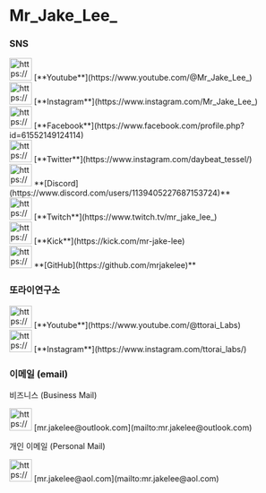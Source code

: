 # Mr_Jake_Lee_

### SNS

<aside>
<img src="https://play-lh.googleusercontent.com/lMoItBgdPPVDJsNOVtP26EKHePkwBg-PkuY9NOrc-fumRtTFP4XhpUNk_22syN4Datc=s48-rw" alt="https://play-lh.googleusercontent.com/lMoItBgdPPVDJsNOVtP26EKHePkwBg-PkuY9NOrc-fumRtTFP4XhpUNk_22syN4Datc=s48-rw" width="40px" /> [**Youtube**](https://www.youtube.com/@Mr_Jake_Lee_)

</aside>

<aside>
<img src="https://play-lh.googleusercontent.com/VRMWkE5p3CkWhJs6nv-9ZsLAs1QOg5ob1_3qg-rckwYW7yp1fMrYZqnEFpk0IoVP4LM=w240-h480-rw" alt="https://play-lh.googleusercontent.com/VRMWkE5p3CkWhJs6nv-9ZsLAs1QOg5ob1_3qg-rckwYW7yp1fMrYZqnEFpk0IoVP4LM=w240-h480-rw" width="40px" /> [**Instagram**](https://www.instagram.com/Mr_Jake_Lee_)

</aside>

<aside>
<img src="https://upload.wikimedia.org/wikipedia/commons/thumb/b/b8/2021_Facebook_icon.svg/1024px-2021_Facebook_icon.svg.png" alt="https://upload.wikimedia.org/wikipedia/commons/thumb/b/b8/2021_Facebook_icon.svg/1024px-2021_Facebook_icon.svg.png" width="40px" /> [**Facebook**](https://www.facebook.com/profile.php?id=61552149124114)

</aside>

<aside>
<img src="https://play-lh.googleusercontent.com/XyI6Hyz9AFg7E_joVzX2zh6CpWm9B2DG2JuEz5meCFVm4-wTKTnHgqbmg62iFKe4Gzca=w240-h480-rw" alt="https://play-lh.googleusercontent.com/XyI6Hyz9AFg7E_joVzX2zh6CpWm9B2DG2JuEz5meCFVm4-wTKTnHgqbmg62iFKe4Gzca=w240-h480-rw" width="40px" /> [**Twitter**](https://www.instagram.com/daybeat_tessel/)

</aside>

<aside>
<img src="https://play-lh.googleusercontent.com/bgOeh2FL7VDOE_cqjxuOGb33ksluOa0q5soAYY64O6TEexR_QxMRDWd_fGgeNiXDhv0=w240-h480-rw" alt="https://play-lh.googleusercontent.com/bgOeh2FL7VDOE_cqjxuOGb33ksluOa0q5soAYY64O6TEexR_QxMRDWd_fGgeNiXDhv0=w240-h480-rw" width="40px" /> **[Discord](https://www.discord.com/users/1139405227687153724)**

</aside>

<aside>
<img src="https://play-lh.googleusercontent.com/QLQzL-MXtxKEDlbhrQCDw-REiDsA9glUH4m16syfar_KVLRXlzOhN7tmAceiPerv4Jg=s48-rw" alt="https://play-lh.googleusercontent.com/QLQzL-MXtxKEDlbhrQCDw-REiDsA9glUH4m16syfar_KVLRXlzOhN7tmAceiPerv4Jg=s48-rw" width="40px" /> [**Twitch**](https://www.twitch.tv/mr_jake_lee_)

</aside>

<aside>
<img src="https://play-lh.googleusercontent.com/66czInHo_spTFWwLVYntxW8Fa_FHCDRPnd3y0HT14_xz6xb_lqSv005ARvdkJJE2TA=w240-h480-rw" alt="https://play-lh.googleusercontent.com/66czInHo_spTFWwLVYntxW8Fa_FHCDRPnd3y0HT14_xz6xb_lqSv005ARvdkJJE2TA=w240-h480-rw" width="40px" /> [**Kick**](https://kick.com/mr-jake-lee)

</aside>

<aside>
<img src="https://github.githubassets.com/assets/GitHub-Mark-ea2971cee799.png" alt="https://github.githubassets.com/assets/GitHub-Mark-ea2971cee799.png" width="40px" /> **[GitHub](https://github.com/mrjakelee)**

</aside>

### 또라이연구소

<aside>
<img src="https://play-lh.googleusercontent.com/lMoItBgdPPVDJsNOVtP26EKHePkwBg-PkuY9NOrc-fumRtTFP4XhpUNk_22syN4Datc=s48-rw" alt="https://play-lh.googleusercontent.com/lMoItBgdPPVDJsNOVtP26EKHePkwBg-PkuY9NOrc-fumRtTFP4XhpUNk_22syN4Datc=s48-rw" width="40px" /> [**Youtube**](https://www.youtube.com/@ttorai_Labs)

</aside>

<aside>
<img src="https://play-lh.googleusercontent.com/VRMWkE5p3CkWhJs6nv-9ZsLAs1QOg5ob1_3qg-rckwYW7yp1fMrYZqnEFpk0IoVP4LM=w240-h480-rw" alt="https://play-lh.googleusercontent.com/VRMWkE5p3CkWhJs6nv-9ZsLAs1QOg5ob1_3qg-rckwYW7yp1fMrYZqnEFpk0IoVP4LM=w240-h480-rw" width="40px" /> [**Instagram**](https://www.instagram.com/ttorai_labs/)

</aside>

### 이메일 (email)

비즈니스 (Business Mail)

<aside>
<img src="https://www.notion.so/icons/username_gray.svg" alt="https://www.notion.so/icons/username_gray.svg" width="40px" /> [mr.jakelee@outlook.com](mailto:mr.jakelee@outlook.com)

</aside>

개인 이메일 (Personal Mail)

<aside>
<img src="https://www.notion.so/icons/username_gray.svg" alt="https://www.notion.so/icons/username_gray.svg" width="40px" /> [mr.jakelee@aol.com](mailto:mr.jakelee@aol.com)

</aside>